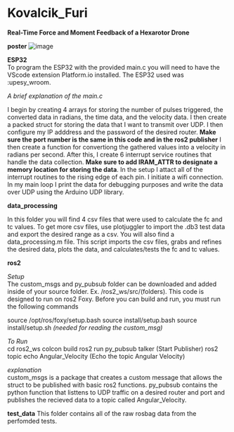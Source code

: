 # Kovalcik_Furi

**Real-Time Force and Moment Feedback of a Hexarotor Drone**  

**poster** 
![image](https://github.com/Richard-Kovalcik/Kovalcik_Furi/assets/113212733/0463e30a-f391-4bee-8d32-4f3a26d5d2aa)  

**ESP32**  
To program the ESP32 with the provided main.c you will need to have the VScode extension Platform.io installed. The ESP32 used was :upesy_wroom. 

*A brief explanation of the main.c*

I begin by creating 4  arrays for storing the number of pulses triggered, the converted data in radians, the time data, and the velocity data. I then create a packed struct for storing the data that I want to transmit over UDP. I then configure my IP adddress and the password of the desired router. **Make sure the port number is the same in this code and in the ros2 publisher** I then create a function for convertiong the gathered values into a velocity in radians per second. After this, I create 6 interrupt service routines that handle the data collection. **Make sure to add IRAM_ATTR to designate a memory location for storing the data**. In the setup I attact all of the interrupt routines to the rising edge of each pin. I initiate a wifi connection. In my main loop I print the data for debugging purposes and write the data over UDP using the Arduino UDP library. 

**data_processing**  

In this folder you will find 4 csv files that were used to calculate the fc and tc values. To get more csv files, use plotjuggler to import the .db3 test data and export the desired range as a csv. You will also find a data_processing.m file. This script imports the csv files, grabs and refines the desired data, plots the data, and calculates/tests the fc and tc values. 

**ros2**  

*Setup*  
The custom_msgs and py_pubsub folder can be downloaded and added inside of your source folder. Ex. /ros2_ws/src/(folders). This code is designed to run on ros2 Foxy. Before you can build and run, you must run the following commands

source /opt/ros/foxy/setup.bash
source install/setup.bash
source install/setup.sh *(needed for reading the custom_msg)*

*To Run*    
cd ros2_ws
colcon build
ros2 run py_pubsub talker (Start Publisher)
ros2 topic echo Angular_Velocity (Echo the topic Angular Velocity)

*explanation*  
custom_msgs is a package that creates a custom message that allows the struct to be published with basic ros2 functions. py_pubsub contains the python function that listtens to UDP traffic on a desired router and port and publishes the recieved data to a topic called Angular_Velocity.

**test_data**
This folder contains all of the raw rosbag data from the perfomded tests. 
